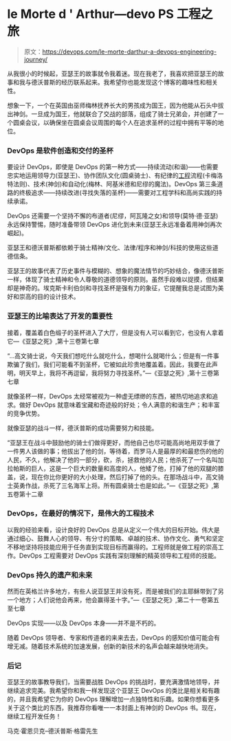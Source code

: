 # le Morte d ' Arthur—devo PS 工程之旅

> 原文：<https://devops.com/le-morte-darthur-a-devops-engineering-journey/>

从我很小的时候起，亚瑟王的故事就令我着迷。现在我老了，我喜欢把亚瑟王的故事和我与德沃普斯的经历联系起来。我希望你也能发现这个博客的趣味性和相关性。

想象一下，一个在英国由巫师梅林抚养长大的男孩成为国王，因为他能从石头中拔出神剑。一旦成为国王，他就联合了交战的部落，组成了骑士兄弟会，并创建了一个圆桌会议，以确保坐在圆桌会议周围的每个人在追求圣杯的过程中拥有平等的地位。

### **DevOps 是软件创造和交付的圣杯**

要设计 DevOps，即使是 DevOps 的第一种方式——持续流动(和谐)——也需要忠实地运用领导力(亚瑟王)、协作团队文化(圆桌骑士)、有纪律的[工程](https://devops.com/?s=engineering)流程(卡梅洛特法则)、技术(神剑)和自动化(梅林、阿基米德和尼缪的魔法)。DevOps 第三条道路的终极追求——持续改进(寻找失落的圣杯)——需要对工程学科和高尚实践的持续承诺。

DevOps 还需要一个坚持不懈的布道者(尼缪，阿瓦隆之女)和领导(莫特·德·亚瑟)永远保持警惕，随时准备带领 DevOps 进化到未来(亚瑟王永远准备着用神剑再次崛起)。

亚瑟王和德沃普斯都依赖于骑士精神/文化、法律/程序和神剑/科技的使用这些道德信条。

亚瑟王的故事代表了历史事件与模糊的、想象的魔法情节的巧妙结合，像德沃普斯一样，体现了骑士精神和令人尊敬的道德领导的原则。虽然手段难以捉摸，但结果却是神奇的。埃克斯卡利伯剑和寻找圣杯是强有力的象征，它提醒我总是试图为美好和崇高的目的设计技术。

### 亚瑟王的比喻表达了开发的重要性

接着，覆盖着白色缎子的圣杯进入了大厅，但是没有人可以看到它，也没有人拿着它—《亚瑟之死》,第十三卷第七章

“…高文骑士说，今天我们想吃什么就吃什么，想喝什么就喝什么；但是有一件事欺骗了我们，我们可能看不到圣杯，它被如此珍贵地覆盖着。因此，我要在此声明，明天早上，我将不再逗留，我将努力寻找圣杯。”—《亚瑟之死》,第十三卷第七章

就像圣杯一样，DevOps 太经常被视为一种虚无缥缈的东西，被热切地追求和追求。做好 DevOps 就意味着宝藏和奇迹般的好处；令人满意的和谐生产；和丰富的竞争优势。

就像亚瑟的战斗一样，德沃普斯的成功需要努力和技能。

“亚瑟王在战斗中鼓励他的骑士们做得更好，而他自己也尽可能高尚地用双手做了一件男人该做的事；他拔出了他的剑，等待着，而罗马人是最厚的和最悲伤的他的人民，不久，他解决了他的一部分，砍，杀，拯救他的人民；他杀死了一个名叫加拉帕斯的巨人，这是一个巨大的数量和高度的人，他矮了他，打掉了他的双腿的膝盖，说，现在你比你更好的大小处理，然后打掉了他的头。在那场战斗中，高文骑士英勇作战，杀死了三名海军上将。所有圆桌骑士也是如此。”—《亚瑟之死》,第五卷第十二章

### DevOps，在最好的情况下，是伟大的工程技术

以我的经验来看，设计良好的 DevOps 总是从定义一个伟大的目标开始。伟大是通过细心、鼓舞人心的领导、有分寸的策略、卓越的技术、协作文化、勇气和坚定不移地坚持将技能应用于任务直到实现目标而赢得的。工程师就是做工程的崇高工作。DevOps 工程需要对 DevOps 实践有深刻理解的精英领导和工程师的技能。

### **DevOps 持久的遗产和未来**

然而在英格兰许多地方，有些人说亚瑟王并没有死，而是被我们的主耶稣带到了另一个地方；人们说他会再来，他会赢得圣十字。”—《亚瑟之死》,第二十一卷第五至七章

DevOps 实现——以及 DevOps 本身——并不是不朽的。

随着 DevOps 领导者、专家和传道者的来来去去，DevOps 的感知价值可能会有增无减。随着技术系统的加速发展，创新的新技术的名声会越来越快地消失。

### **后记**

亚瑟王的故事教导我们，当需要战胜 DevOps 的挑战时，要充满激情地领导，并继续追求完美。我希望你和我一样发现这个亚瑟王 DevOps 的类比是相关和有趣的，并且我希望它为你的 DevOps 理解增加一点独特性和乐趣。如果你想看更多关于这个类比的东西，我推荐你看唯一一本封面上有神剑的 DevOps 书。现在，继续工程开发任务！

马克·霍恩贝克–德沃普斯·格雷先生